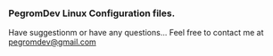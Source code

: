 ### PegromDev Linux Configuration  files.

Have suggestionm or have any questions... Feel free to contact me at pegromdev@gmail.com
